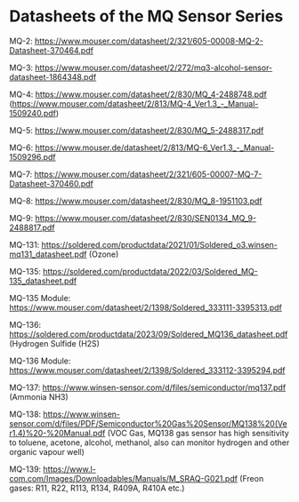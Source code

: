 # Datasheets of the MQ Sensor Series

MQ-2: https://www.mouser.com/datasheet/2/321/605-00008-MQ-2-Datasheet-370464.pdf

MQ-3: https://www.mouser.com/datasheet/2/272/mq3-alcohol-sensor-datasheet-1864348.pdf

MQ-4: https://www.mouser.com/datasheet/2/830/MQ_4-2488748.pdf 
(https://www.mouser.com/datasheet/2/813/MQ-4_Ver1.3_-_Manual-1509240.pdf)

MQ-5: https://www.mouser.com/datasheet/2/830/MQ_5-2488317.pdf

MQ-6: https://www.mouser.de/datasheet/2/813/MQ-6_Ver1.3_-_Manual-1509296.pdf

MQ-7: https://www.mouser.com/datasheet/2/321/605-00007-MQ-7-Datasheet-370460.pdf

MQ-8: https://www.mouser.com/datasheet/2/830/MQ_8-1951103.pdf

MQ-9: https://www.mouser.com/datasheet/2/830/SEN0134_MQ_9-2488817.pdf

MQ-131: https://soldered.com/productdata/2021/01/Soldered_o3.winsen-mq131_datasheet.pdf (Ozone)

MQ-135: https://soldered.com/productdata/2022/03/Soldered_MQ-135_datasheet.pdf

MQ-135 Module: https://www.mouser.com/datasheet/2/1398/Soldered_333111-3395313.pdf

MQ-136: https://soldered.com/productdata/2023/09/Soldered_MQ136_datasheet.pdf (Hydrogen Sulfide (H2S)

MQ-136 Module: https://www.mouser.com/datasheet/2/1398/Soldered_333112-3395294.pdf

MQ-137: https://www.winsen-sensor.com/d/files/semiconductor/mq137.pdf (Ammonia NH3)

MQ-138: https://www.winsen-sensor.com/d/files/PDF/Semiconductor%20Gas%20Sensor/MQ138%20(Ver1.4)%20-%20Manual.pdf (VOC Gas, MQ138 gas sensor has high sensitivity to toluene, acetone,
alcohol, methanol, also can monitor hydrogen and other organic vapour well)

MQ-139: https://www.l-com.com/Images/Downloadables/Manuals/M_SRAQ-G021.pdf (Freon gases: R11, R22, R113, R134, R409A, R410A etc.) 
